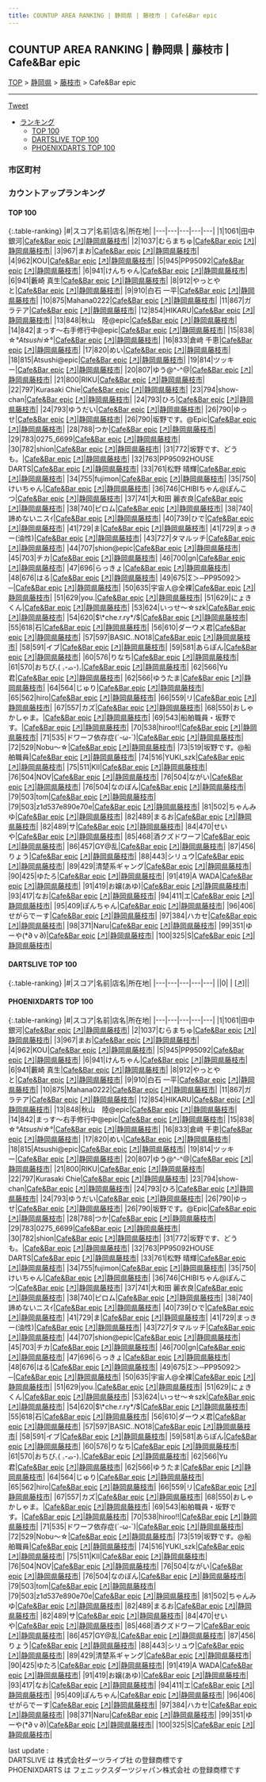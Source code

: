 ```yaml
---
title: COUNTUP AREA RANKING | 静岡県 | 藤枝市 | Cafe&Bar epic
---
```

## COUNTUP AREA RANKING | 静岡県 | 藤枝市 | Cafe&Bar epic

[TOP](/darts/rank/) > [静岡県](/darts/rank/静岡県/) > [藤枝市](/darts/rank/静岡県/藤枝市/) > Cafe&Bar epic

___

<a href="https://twitter.com/share?ref_src=twsrc%5Etfw" data-text="COUNTUP AREA RANKING | 静岡県藤枝市Cafe&Bar epic" class="twitter-share-button" data-hashtags="DARTSLIVE,PHOENIXDARTS,darts,ダーツ" data-show-count="false">Tweet</a>

* [ランキング](#カウントアップランキング)
    * [TOP 100](#top-100)
    * [DARTSLIVE TOP 100](#dartslive-top-100)
    * [PHOENIXDARTS TOP 100](#phoenixdarts-top-100)

### 市区町村

<ul>

</ul>

### カウントアップランキング

#### TOP 100



{:.table-ranking}
|#|スコア|名前|店名|所在地|
|---|---|---|---|---|
|1|1061|<span class="rank-name-pd">田中銀河</span>|<a href="/darts/rank/shops/63274.html">Cafe&Bar epic</a> <a href="https://vs.phoenixdarts.com/jp/shop/shopDetailInfo/s_63274?s_seq=63274">[↗]</a>|<a href="/darts/rank/静岡県/藤枝市">静岡県藤枝市</a>|
|2|1037|<span class="rank-name-pd">むらまちゅ</span>|<a href="/darts/rank/shops/63274.html">Cafe&Bar epic</a> <a href="https://vs.phoenixdarts.com/jp/shop/shopDetailInfo/s_63274?s_seq=63274">[↗]</a>|<a href="/darts/rank/静岡県/藤枝市">静岡県藤枝市</a>|
|3|967|<span class="rank-name-pd">まお</span>|<a href="/darts/rank/shops/63274.html">Cafe&Bar epic</a> <a href="https://vs.phoenixdarts.com/jp/shop/shopDetailInfo/s_63274?s_seq=63274">[↗]</a>|<a href="/darts/rank/静岡県/藤枝市">静岡県藤枝市</a>|
|4|962|<span class="rank-name-pd">KOU</span>|<a href="/darts/rank/shops/63274.html">Cafe&Bar epic</a> <a href="https://vs.phoenixdarts.com/jp/shop/shopDetailInfo/s_63274?s_seq=63274">[↗]</a>|<a href="/darts/rank/静岡県/藤枝市">静岡県藤枝市</a>|
|5|945|<span class="rank-name-pd">PP95092</span>|<a href="/darts/rank/shops/63274.html">Cafe&Bar epic</a> <a href="https://vs.phoenixdarts.com/jp/shop/shopDetailInfo/s_63274?s_seq=63274">[↗]</a>|<a href="/darts/rank/静岡県/藤枝市">静岡県藤枝市</a>|
|6|941|<span class="rank-name-pd">けんちゃん</span>|<a href="/darts/rank/shops/63274.html">Cafe&Bar epic</a> <a href="https://vs.phoenixdarts.com/jp/shop/shopDetailInfo/s_63274?s_seq=63274">[↗]</a>|<a href="/darts/rank/静岡県/藤枝市">静岡県藤枝市</a>|
|6|941|<span class="rank-name-pd"><span class="pro-icon-pd"></span>藪崎 真生</span>|<a href="/darts/rank/shops/63274.html">Cafe&Bar epic</a> <a href="https://vs.phoenixdarts.com/jp/shop/shopDetailInfo/s_63274?s_seq=63274">[↗]</a>|<a href="/darts/rank/静岡県/藤枝市">静岡県藤枝市</a>|
|8|912|<span class="rank-name-pd">やっとやと</span>|<a href="/darts/rank/shops/63274.html">Cafe&Bar epic</a> <a href="https://vs.phoenixdarts.com/jp/shop/shopDetailInfo/s_63274?s_seq=63274">[↗]</a>|<a href="/darts/rank/静岡県/藤枝市">静岡県藤枝市</a>|
|9|910|<span class="rank-name-pd"><span class="pro-icon-pd"></span>白石 一平</span>|<a href="/darts/rank/shops/63274.html">Cafe&Bar epic</a> <a href="https://vs.phoenixdarts.com/jp/shop/shopDetailInfo/s_63274?s_seq=63274">[↗]</a>|<a href="/darts/rank/静岡県/藤枝市">静岡県藤枝市</a>|
|10|875|<span class="rank-name-pd">Mahana0222</span>|<a href="/darts/rank/shops/63274.html">Cafe&Bar epic</a> <a href="https://vs.phoenixdarts.com/jp/shop/shopDetailInfo/s_63274?s_seq=63274">[↗]</a>|<a href="/darts/rank/静岡県/藤枝市">静岡県藤枝市</a>|
|11|867|<span class="rank-name-pd">ガラテア</span>|<a href="/darts/rank/shops/63274.html">Cafe&Bar epic</a> <a href="https://vs.phoenixdarts.com/jp/shop/shopDetailInfo/s_63274?s_seq=63274">[↗]</a>|<a href="/darts/rank/静岡県/藤枝市">静岡県藤枝市</a>|
|12|854|<span class="rank-name-pd">HIKARU</span>|<a href="/darts/rank/shops/63274.html">Cafe&Bar epic</a> <a href="https://vs.phoenixdarts.com/jp/shop/shopDetailInfo/s_63274?s_seq=63274">[↗]</a>|<a href="/darts/rank/静岡県/藤枝市">静岡県藤枝市</a>|
|13|848|<span class="rank-name-pd">秋山　陸@epic</span>|<a href="/darts/rank/shops/63274.html">Cafe&Bar epic</a> <a href="https://vs.phoenixdarts.com/jp/shop/shopDetailInfo/s_63274?s_seq=63274">[↗]</a>|<a href="/darts/rank/静岡県/藤枝市">静岡県藤枝市</a>|
|14|842|<span class="rank-name-pd">まっす～右手修行中@epic</span>|<a href="/darts/rank/shops/63274.html">Cafe&Bar epic</a> <a href="https://vs.phoenixdarts.com/jp/shop/shopDetailInfo/s_63274?s_seq=63274">[↗]</a>|<a href="/darts/rank/静岡県/藤枝市">静岡県藤枝市</a>|
|15|838|<span class="rank-name-pd">☆*°Atsushi☆*°</span>|<a href="/darts/rank/shops/63274.html">Cafe&Bar epic</a> <a href="https://vs.phoenixdarts.com/jp/shop/shopDetailInfo/s_63274?s_seq=63274">[↗]</a>|<a href="/darts/rank/静岡県/藤枝市">静岡県藤枝市</a>|
|16|833|<span class="rank-name-pd">倉﨑 千恵</span>|<a href="/darts/rank/shops/63274.html">Cafe&Bar epic</a> <a href="https://vs.phoenixdarts.com/jp/shop/shopDetailInfo/s_63274?s_seq=63274">[↗]</a>|<a href="/darts/rank/静岡県/藤枝市">静岡県藤枝市</a>|
|17|820|<span class="rank-name-pd">めい</span>|<a href="/darts/rank/shops/63274.html">Cafe&Bar epic</a> <a href="https://vs.phoenixdarts.com/jp/shop/shopDetailInfo/s_63274?s_seq=63274">[↗]</a>|<a href="/darts/rank/静岡県/藤枝市">静岡県藤枝市</a>|
|18|815|<span class="rank-name-pd">Atsushi@epic</span>|<a href="/darts/rank/shops/63274.html">Cafe&Bar epic</a> <a href="https://vs.phoenixdarts.com/jp/shop/shopDetailInfo/s_63274?s_seq=63274">[↗]</a>|<a href="/darts/rank/静岡県/藤枝市">静岡県藤枝市</a>|
|19|814|<span class="rank-name-pd">ツッキー</span>|<a href="/darts/rank/shops/63274.html">Cafe&Bar epic</a> <a href="https://vs.phoenixdarts.com/jp/shop/shopDetailInfo/s_63274?s_seq=63274">[↗]</a>|<a href="/darts/rank/静岡県/藤枝市">静岡県藤枝市</a>|
|20|807|<span class="rank-name-pd">ゆう@^-^@</span>|<a href="/darts/rank/shops/63274.html">Cafe&Bar epic</a> <a href="https://vs.phoenixdarts.com/jp/shop/shopDetailInfo/s_63274?s_seq=63274">[↗]</a>|<a href="/darts/rank/静岡県/藤枝市">静岡県藤枝市</a>|
|21|800|<span class="rank-name-pd">RIKU</span>|<a href="/darts/rank/shops/63274.html">Cafe&Bar epic</a> <a href="https://vs.phoenixdarts.com/jp/shop/shopDetailInfo/s_63274?s_seq=63274">[↗]</a>|<a href="/darts/rank/静岡県/藤枝市">静岡県藤枝市</a>|
|22|797|<span class="rank-name-pd">Kurasaki Chie</span>|<a href="/darts/rank/shops/63274.html">Cafe&Bar epic</a> <a href="https://vs.phoenixdarts.com/jp/shop/shopDetailInfo/s_63274?s_seq=63274">[↗]</a>|<a href="/darts/rank/静岡県/藤枝市">静岡県藤枝市</a>|
|23|794|<span class="rank-name-pd">show-chan</span>|<a href="/darts/rank/shops/63274.html">Cafe&Bar epic</a> <a href="https://vs.phoenixdarts.com/jp/shop/shopDetailInfo/s_63274?s_seq=63274">[↗]</a>|<a href="/darts/rank/静岡県/藤枝市">静岡県藤枝市</a>|
|24|793|<span class="rank-name-pd">ひろ</span>|<a href="/darts/rank/shops/63274.html">Cafe&Bar epic</a> <a href="https://vs.phoenixdarts.com/jp/shop/shopDetailInfo/s_63274?s_seq=63274">[↗]</a>|<a href="/darts/rank/静岡県/藤枝市">静岡県藤枝市</a>|
|24|793|<span class="rank-name-pd">ゆうだい</span>|<a href="/darts/rank/shops/63274.html">Cafe&Bar epic</a> <a href="https://vs.phoenixdarts.com/jp/shop/shopDetailInfo/s_63274?s_seq=63274">[↗]</a>|<a href="/darts/rank/静岡県/藤枝市">静岡県藤枝市</a>|
|26|790|<span class="rank-name-pd">ゆっせ</span>|<a href="/darts/rank/shops/63274.html">Cafe&Bar epic</a> <a href="https://vs.phoenixdarts.com/jp/shop/shopDetailInfo/s_63274?s_seq=63274">[↗]</a>|<a href="/darts/rank/静岡県/藤枝市">静岡県藤枝市</a>|
|26|790|<span class="rank-name-pd">坂野です。@Epic</span>|<a href="/darts/rank/shops/63274.html">Cafe&Bar epic</a> <a href="https://vs.phoenixdarts.com/jp/shop/shopDetailInfo/s_63274?s_seq=63274">[↗]</a>|<a href="/darts/rank/静岡県/藤枝市">静岡県藤枝市</a>|
|28|788|<span class="rank-name-pd">つか</span>|<a href="/darts/rank/shops/63274.html">Cafe&Bar epic</a> <a href="https://vs.phoenixdarts.com/jp/shop/shopDetailInfo/s_63274?s_seq=63274">[↗]</a>|<a href="/darts/rank/静岡県/藤枝市">静岡県藤枝市</a>|
|29|783|<span class="rank-name-pd">0275_6699</span>|<a href="/darts/rank/shops/63274.html">Cafe&Bar epic</a> <a href="https://vs.phoenixdarts.com/jp/shop/shopDetailInfo/s_63274?s_seq=63274">[↗]</a>|<a href="/darts/rank/静岡県/藤枝市">静岡県藤枝市</a>|
|30|782|<span class="rank-name-pd">shion</span>|<a href="/darts/rank/shops/63274.html">Cafe&Bar epic</a> <a href="https://vs.phoenixdarts.com/jp/shop/shopDetailInfo/s_63274?s_seq=63274">[↗]</a>|<a href="/darts/rank/静岡県/藤枝市">静岡県藤枝市</a>|
|31|772|<span class="rank-name-pd">坂野です、どうも。</span>|<a href="/darts/rank/shops/63274.html">Cafe&Bar epic</a> <a href="https://vs.phoenixdarts.com/jp/shop/shopDetailInfo/s_63274?s_seq=63274">[↗]</a>|<a href="/darts/rank/静岡県/藤枝市">静岡県藤枝市</a>|
|32|763|<span class="rank-name-pd">PP95092HOUSE DARTS</span>|<a href="/darts/rank/shops/63274.html">Cafe&Bar epic</a> <a href="https://vs.phoenixdarts.com/jp/shop/shopDetailInfo/s_63274?s_seq=63274">[↗]</a>|<a href="/darts/rank/静岡県/藤枝市">静岡県藤枝市</a>|
|33|761|<span class="rank-name-pd">松野 晴輝</span>|<a href="/darts/rank/shops/63274.html">Cafe&Bar epic</a> <a href="https://vs.phoenixdarts.com/jp/shop/shopDetailInfo/s_63274?s_seq=63274">[↗]</a>|<a href="/darts/rank/静岡県/藤枝市">静岡県藤枝市</a>|
|34|755|<span class="rank-name-pd">fujimon</span>|<a href="/darts/rank/shops/63274.html">Cafe&Bar epic</a> <a href="https://vs.phoenixdarts.com/jp/shop/shopDetailInfo/s_63274?s_seq=63274">[↗]</a>|<a href="/darts/rank/静岡県/藤枝市">静岡県藤枝市</a>|
|35|750|<span class="rank-name-pd">けいちゃん</span>|<a href="/darts/rank/shops/63274.html">Cafe&Bar epic</a> <a href="https://vs.phoenixdarts.com/jp/shop/shopDetailInfo/s_63274?s_seq=63274">[↗]</a>|<a href="/darts/rank/静岡県/藤枝市">静岡県藤枝市</a>|
|36|746|<span class="rank-name-pd">CHIBIちゃん@ぽんこつ</span>|<a href="/darts/rank/shops/63274.html">Cafe&Bar epic</a> <a href="https://vs.phoenixdarts.com/jp/shop/shopDetailInfo/s_63274?s_seq=63274">[↗]</a>|<a href="/darts/rank/静岡県/藤枝市">静岡県藤枝市</a>|
|37|741|<span class="rank-name-pd"><span class="pro-icon-pd"></span>大和田 麗衣良</span>|<a href="/darts/rank/shops/63274.html">Cafe&Bar epic</a> <a href="https://vs.phoenixdarts.com/jp/shop/shopDetailInfo/s_63274?s_seq=63274">[↗]</a>|<a href="/darts/rank/静岡県/藤枝市">静岡県藤枝市</a>|
|38|740|<span class="rank-name-pd">ピロム</span>|<a href="/darts/rank/shops/63274.html">Cafe&Bar epic</a> <a href="https://vs.phoenixdarts.com/jp/shop/shopDetailInfo/s_63274?s_seq=63274">[↗]</a>|<a href="/darts/rank/静岡県/藤枝市">静岡県藤枝市</a>|
|38|740|<span class="rank-name-pd">諦めないニスｲ</span>|<a href="/darts/rank/shops/63274.html">Cafe&Bar epic</a> <a href="https://vs.phoenixdarts.com/jp/shop/shopDetailInfo/s_63274?s_seq=63274">[↗]</a>|<a href="/darts/rank/静岡県/藤枝市">静岡県藤枝市</a>|
|40|739|<span class="rank-name-pd">ひで</span>|<a href="/darts/rank/shops/63274.html">Cafe&Bar epic</a> <a href="https://vs.phoenixdarts.com/jp/shop/shopDetailInfo/s_63274?s_seq=63274">[↗]</a>|<a href="/darts/rank/静岡県/藤枝市">静岡県藤枝市</a>|
|41|729|<span class="rank-name-pd">ま</span>|<a href="/darts/rank/shops/63274.html">Cafe&Bar epic</a> <a href="https://vs.phoenixdarts.com/jp/shop/shopDetailInfo/s_63274?s_seq=63274">[↗]</a>|<a href="/darts/rank/静岡県/藤枝市">静岡県藤枝市</a>|
|41|729|<span class="rank-name-pd">まっきー(油性)</span>|<a href="/darts/rank/shops/63274.html">Cafe&Bar epic</a> <a href="https://vs.phoenixdarts.com/jp/shop/shopDetailInfo/s_63274?s_seq=63274">[↗]</a>|<a href="/darts/rank/静岡県/藤枝市">静岡県藤枝市</a>|
|43|727|<span class="rank-name-pd">タマルッチ</span>|<a href="/darts/rank/shops/63274.html">Cafe&Bar epic</a> <a href="https://vs.phoenixdarts.com/jp/shop/shopDetailInfo/s_63274?s_seq=63274">[↗]</a>|<a href="/darts/rank/静岡県/藤枝市">静岡県藤枝市</a>|
|44|707|<span class="rank-name-pd">shion@epic</span>|<a href="/darts/rank/shops/63274.html">Cafe&Bar epic</a> <a href="https://vs.phoenixdarts.com/jp/shop/shopDetailInfo/s_63274?s_seq=63274">[↗]</a>|<a href="/darts/rank/静岡県/藤枝市">静岡県藤枝市</a>|
|45|703|<span class="rank-name-pd">チカ</span>|<a href="/darts/rank/shops/63274.html">Cafe&Bar epic</a> <a href="https://vs.phoenixdarts.com/jp/shop/shopDetailInfo/s_63274?s_seq=63274">[↗]</a>|<a href="/darts/rank/静岡県/藤枝市">静岡県藤枝市</a>|
|46|700|<span class="rank-name-pd">gn</span>|<a href="/darts/rank/shops/63274.html">Cafe&Bar epic</a> <a href="https://vs.phoenixdarts.com/jp/shop/shopDetailInfo/s_63274?s_seq=63274">[↗]</a>|<a href="/darts/rank/静岡県/藤枝市">静岡県藤枝市</a>|
|47|696|<span class="rank-name-pd">らっきょ</span>|<a href="/darts/rank/shops/63274.html">Cafe&Bar epic</a> <a href="https://vs.phoenixdarts.com/jp/shop/shopDetailInfo/s_63274?s_seq=63274">[↗]</a>|<a href="/darts/rank/静岡県/藤枝市">静岡県藤枝市</a>|
|48|676|<span class="rank-name-pd">はる</span>|<a href="/darts/rank/shops/63274.html">Cafe&Bar epic</a> <a href="https://vs.phoenixdarts.com/jp/shop/shopDetailInfo/s_63274?s_seq=63274">[↗]</a>|<a href="/darts/rank/静岡県/藤枝市">静岡県藤枝市</a>|
|49|675|<span class="rank-name-pd">Σ＞─PP95092＞─</span>|<a href="/darts/rank/shops/63274.html">Cafe&Bar epic</a> <a href="https://vs.phoenixdarts.com/jp/shop/shopDetailInfo/s_63274?s_seq=63274">[↗]</a>|<a href="/darts/rank/静岡県/藤枝市">静岡県藤枝市</a>|
|50|635|<span class="rank-name-pd">宇宙人@全裸</span>|<a href="/darts/rank/shops/63274.html">Cafe&Bar epic</a> <a href="https://vs.phoenixdarts.com/jp/shop/shopDetailInfo/s_63274?s_seq=63274">[↗]</a>|<a href="/darts/rank/静岡県/藤枝市">静岡県藤枝市</a>|
|51|629|<span class="rank-name-pd">you.</span>|<a href="/darts/rank/shops/63274.html">Cafe&Bar epic</a> <a href="https://vs.phoenixdarts.com/jp/shop/shopDetailInfo/s_63274?s_seq=63274">[↗]</a>|<a href="/darts/rank/静岡県/藤枝市">静岡県藤枝市</a>|
|51|629|<span class="rank-name-pd">にょきくん</span>|<a href="/darts/rank/shops/63274.html">Cafe&Bar epic</a> <a href="https://vs.phoenixdarts.com/jp/shop/shopDetailInfo/s_63274?s_seq=63274">[↗]</a>|<a href="/darts/rank/静岡県/藤枝市">静岡県藤枝市</a>|
|53|624|<span class="rank-name-pd">いっせ～☆szk</span>|<a href="/darts/rank/shops/63274.html">Cafe&Bar epic</a> <a href="https://vs.phoenixdarts.com/jp/shop/shopDetailInfo/s_63274?s_seq=63274">[↗]</a>|<a href="/darts/rank/静岡県/藤枝市">静岡県藤枝市</a>|
|54|620|<span class="rank-name-pd">$\*che.r.ry*/$</span>|<a href="/darts/rank/shops/63274.html">Cafe&Bar epic</a> <a href="https://vs.phoenixdarts.com/jp/shop/shopDetailInfo/s_63274?s_seq=63274">[↗]</a>|<a href="/darts/rank/静岡県/藤枝市">静岡県藤枝市</a>|
|55|618|<span class="rank-name-pd">石</span>|<a href="/darts/rank/shops/63274.html">Cafe&Bar epic</a> <a href="https://vs.phoenixdarts.com/jp/shop/shopDetailInfo/s_63274?s_seq=63274">[↗]</a>|<a href="/darts/rank/静岡県/藤枝市">静岡県藤枝市</a>|
|56|610|<span class="rank-name-pd">ダーウメ君</span>|<a href="/darts/rank/shops/63274.html">Cafe&Bar epic</a> <a href="https://vs.phoenixdarts.com/jp/shop/shopDetailInfo/s_63274?s_seq=63274">[↗]</a>|<a href="/darts/rank/静岡県/藤枝市">静岡県藤枝市</a>|
|57|597|<span class="rank-name-pd">BASIC..NO18</span>|<a href="/darts/rank/shops/63274.html">Cafe&Bar epic</a> <a href="https://vs.phoenixdarts.com/jp/shop/shopDetailInfo/s_63274?s_seq=63274">[↗]</a>|<a href="/darts/rank/静岡県/藤枝市">静岡県藤枝市</a>|
|58|591|<span class="rank-name-pd">イブ</span>|<a href="/darts/rank/shops/63274.html">Cafe&Bar epic</a> <a href="https://vs.phoenixdarts.com/jp/shop/shopDetailInfo/s_63274?s_seq=63274">[↗]</a>|<a href="/darts/rank/静岡県/藤枝市">静岡県藤枝市</a>|
|59|581|<span class="rank-name-pd">あらぽん</span>|<a href="/darts/rank/shops/63274.html">Cafe&Bar epic</a> <a href="https://vs.phoenixdarts.com/jp/shop/shopDetailInfo/s_63274?s_seq=63274">[↗]</a>|<a href="/darts/rank/静岡県/藤枝市">静岡県藤枝市</a>|
|60|576|<span class="rank-name-pd">りなち</span>|<a href="/darts/rank/shops/63274.html">Cafe&Bar epic</a> <a href="https://vs.phoenixdarts.com/jp/shop/shopDetailInfo/s_63274?s_seq=63274">[↗]</a>|<a href="/darts/rank/静岡県/藤枝市">静岡県藤枝市</a>|
|61|570|<span class="rank-name-pd">おちび‎꜀(  ꜆-ࡇ-)꜆</span>|<a href="/darts/rank/shops/63274.html">Cafe&Bar epic</a> <a href="https://vs.phoenixdarts.com/jp/shop/shopDetailInfo/s_63274?s_seq=63274">[↗]</a>|<a href="/darts/rank/静岡県/藤枝市">静岡県藤枝市</a>|
|62|566|<span class="rank-name-pd">Yu君</span>|<a href="/darts/rank/shops/63274.html">Cafe&Bar epic</a> <a href="https://vs.phoenixdarts.com/jp/shop/shopDetailInfo/s_63274?s_seq=63274">[↗]</a>|<a href="/darts/rank/静岡県/藤枝市">静岡県藤枝市</a>|
|62|566|<span class="rank-name-pd">ゆうたま</span>|<a href="/darts/rank/shops/63274.html">Cafe&Bar epic</a> <a href="https://vs.phoenixdarts.com/jp/shop/shopDetailInfo/s_63274?s_seq=63274">[↗]</a>|<a href="/darts/rank/静岡県/藤枝市">静岡県藤枝市</a>|
|64|564|<span class="rank-name-pd">じゅり</span>|<a href="/darts/rank/shops/63274.html">Cafe&Bar epic</a> <a href="https://vs.phoenixdarts.com/jp/shop/shopDetailInfo/s_63274?s_seq=63274">[↗]</a>|<a href="/darts/rank/静岡県/藤枝市">静岡県藤枝市</a>|
|65|562|<span class="rank-name-pd">hiro</span>|<a href="/darts/rank/shops/63274.html">Cafe&Bar epic</a> <a href="https://vs.phoenixdarts.com/jp/shop/shopDetailInfo/s_63274?s_seq=63274">[↗]</a>|<a href="/darts/rank/静岡県/藤枝市">静岡県藤枝市</a>|
|66|559|<span class="rank-name-pd">リ</span>|<a href="/darts/rank/shops/63274.html">Cafe&Bar epic</a> <a href="https://vs.phoenixdarts.com/jp/shop/shopDetailInfo/s_63274?s_seq=63274">[↗]</a>|<a href="/darts/rank/静岡県/藤枝市">静岡県藤枝市</a>|
|67|557|<span class="rank-name-pd">カズ</span>|<a href="/darts/rank/shops/63274.html">Cafe&Bar epic</a> <a href="https://vs.phoenixdarts.com/jp/shop/shopDetailInfo/s_63274?s_seq=63274">[↗]</a>|<a href="/darts/rank/静岡県/藤枝市">静岡県藤枝市</a>|
|68|550|<span class="rank-name-pd">おしゃかしゃま。</span>|<a href="/darts/rank/shops/63274.html">Cafe&Bar epic</a> <a href="https://vs.phoenixdarts.com/jp/shop/shopDetailInfo/s_63274?s_seq=63274">[↗]</a>|<a href="/darts/rank/静岡県/藤枝市">静岡県藤枝市</a>|
|69|543|<span class="rank-name-pd">船舶職員・坂野です。</span>|<a href="/darts/rank/shops/63274.html">Cafe&Bar epic</a> <a href="https://vs.phoenixdarts.com/jp/shop/shopDetailInfo/s_63274?s_seq=63274">[↗]</a>|<a href="/darts/rank/静岡県/藤枝市">静岡県藤枝市</a>|
|70|538|<span class="rank-name-pd">hiroo!!</span>|<a href="/darts/rank/shops/63274.html">Cafe&Bar epic</a> <a href="https://vs.phoenixdarts.com/jp/shop/shopDetailInfo/s_63274?s_seq=63274">[↗]</a>|<a href="/darts/rank/静岡県/藤枝市">静岡県藤枝市</a>|
|71|535|<span class="rank-name-pd">ドワーフ依存症(´-ω-`)</span>|<a href="/darts/rank/shops/63274.html">Cafe&Bar epic</a> <a href="https://vs.phoenixdarts.com/jp/shop/shopDetailInfo/s_63274?s_seq=63274">[↗]</a>|<a href="/darts/rank/静岡県/藤枝市">静岡県藤枝市</a>|
|72|529|<span class="rank-name-pd">Nobu〜☆</span>|<a href="/darts/rank/shops/63274.html">Cafe&Bar epic</a> <a href="https://vs.phoenixdarts.com/jp/shop/shopDetailInfo/s_63274?s_seq=63274">[↗]</a>|<a href="/darts/rank/静岡県/藤枝市">静岡県藤枝市</a>|
|73|519|<span class="rank-name-pd">坂野です。@船舶職員</span>|<a href="/darts/rank/shops/63274.html">Cafe&Bar epic</a> <a href="https://vs.phoenixdarts.com/jp/shop/shopDetailInfo/s_63274?s_seq=63274">[↗]</a>|<a href="/darts/rank/静岡県/藤枝市">静岡県藤枝市</a>|
|74|516|<span class="rank-name-pd">YUKI_szk</span>|<a href="/darts/rank/shops/63274.html">Cafe&Bar epic</a> <a href="https://vs.phoenixdarts.com/jp/shop/shopDetailInfo/s_63274?s_seq=63274">[↗]</a>|<a href="/darts/rank/静岡県/藤枝市">静岡県藤枝市</a>|
|75|511|<span class="rank-name-pd">KII</span>|<a href="/darts/rank/shops/63274.html">Cafe&Bar epic</a> <a href="https://vs.phoenixdarts.com/jp/shop/shopDetailInfo/s_63274?s_seq=63274">[↗]</a>|<a href="/darts/rank/静岡県/藤枝市">静岡県藤枝市</a>|
|76|504|<span class="rank-name-pd">NOV</span>|<a href="/darts/rank/shops/63274.html">Cafe&Bar epic</a> <a href="https://vs.phoenixdarts.com/jp/shop/shopDetailInfo/s_63274?s_seq=63274">[↗]</a>|<a href="/darts/rank/静岡県/藤枝市">静岡県藤枝市</a>|
|76|504|<span class="rank-name-pd">ながい</span>|<a href="/darts/rank/shops/63274.html">Cafe&Bar epic</a> <a href="https://vs.phoenixdarts.com/jp/shop/shopDetailInfo/s_63274?s_seq=63274">[↗]</a>|<a href="/darts/rank/静岡県/藤枝市">静岡県藤枝市</a>|
|76|504|<span class="rank-name-pd">なのぼん</span>|<a href="/darts/rank/shops/63274.html">Cafe&Bar epic</a> <a href="https://vs.phoenixdarts.com/jp/shop/shopDetailInfo/s_63274?s_seq=63274">[↗]</a>|<a href="/darts/rank/静岡県/藤枝市">静岡県藤枝市</a>|
|79|503|<span class="rank-name-pd">tom</span>|<a href="/darts/rank/shops/63274.html">Cafe&Bar epic</a> <a href="https://vs.phoenixdarts.com/jp/shop/shopDetailInfo/s_63274?s_seq=63274">[↗]</a>|<a href="/darts/rank/静岡県/藤枝市">静岡県藤枝市</a>|
|79|503|<span class="rank-name-pd">z1d537e890e70e</span>|<a href="/darts/rank/shops/63274.html">Cafe&Bar epic</a> <a href="https://vs.phoenixdarts.com/jp/shop/shopDetailInfo/s_63274?s_seq=63274">[↗]</a>|<a href="/darts/rank/静岡県/藤枝市">静岡県藤枝市</a>|
|81|502|<span class="rank-name-pd">ちゃんみゆ</span>|<a href="/darts/rank/shops/63274.html">Cafe&Bar epic</a> <a href="https://vs.phoenixdarts.com/jp/shop/shopDetailInfo/s_63274?s_seq=63274">[↗]</a>|<a href="/darts/rank/静岡県/藤枝市">静岡県藤枝市</a>|
|82|489|<span class="rank-name-pd">まるお</span>|<a href="/darts/rank/shops/63274.html">Cafe&Bar epic</a> <a href="https://vs.phoenixdarts.com/jp/shop/shopDetailInfo/s_63274?s_seq=63274">[↗]</a>|<a href="/darts/rank/静岡県/藤枝市">静岡県藤枝市</a>|
|82|489|<span class="rank-name-pd">サ</span>|<a href="/darts/rank/shops/63274.html">Cafe&Bar epic</a> <a href="https://vs.phoenixdarts.com/jp/shop/shopDetailInfo/s_63274?s_seq=63274">[↗]</a>|<a href="/darts/rank/静岡県/藤枝市">静岡県藤枝市</a>|
|84|470|<span class="rank-name-pd">せいや</span>|<a href="/darts/rank/shops/63274.html">Cafe&Bar epic</a> <a href="https://vs.phoenixdarts.com/jp/shop/shopDetailInfo/s_63274?s_seq=63274">[↗]</a>|<a href="/darts/rank/静岡県/藤枝市">静岡県藤枝市</a>|
|85|468|<span class="rank-name-pd">酒クズドワーフ</span>|<a href="/darts/rank/shops/63274.html">Cafe&Bar epic</a> <a href="https://vs.phoenixdarts.com/jp/shop/shopDetailInfo/s_63274?s_seq=63274">[↗]</a>|<a href="/darts/rank/静岡県/藤枝市">静岡県藤枝市</a>|
|86|457|<span class="rank-name-pd">GY@乱</span>|<a href="/darts/rank/shops/63274.html">Cafe&Bar epic</a> <a href="https://vs.phoenixdarts.com/jp/shop/shopDetailInfo/s_63274?s_seq=63274">[↗]</a>|<a href="/darts/rank/静岡県/藤枝市">静岡県藤枝市</a>|
|87|456|<span class="rank-name-pd">りょう</span>|<a href="/darts/rank/shops/63274.html">Cafe&Bar epic</a> <a href="https://vs.phoenixdarts.com/jp/shop/shopDetailInfo/s_63274?s_seq=63274">[↗]</a>|<a href="/darts/rank/静岡県/藤枝市">静岡県藤枝市</a>|
|88|443|<span class="rank-name-pd">シリュウ</span>|<a href="/darts/rank/shops/63274.html">Cafe&Bar epic</a> <a href="https://vs.phoenixdarts.com/jp/shop/shopDetailInfo/s_63274?s_seq=63274">[↗]</a>|<a href="/darts/rank/静岡県/藤枝市">静岡県藤枝市</a>|
|89|429|<span class="rank-name-pd">清楚系ギャング</span>|<a href="/darts/rank/shops/63274.html">Cafe&Bar epic</a> <a href="https://vs.phoenixdarts.com/jp/shop/shopDetailInfo/s_63274?s_seq=63274">[↗]</a>|<a href="/darts/rank/静岡県/藤枝市">静岡県藤枝市</a>|
|90|425|<span class="rank-name-pd">ゆたろ</span>|<a href="/darts/rank/shops/63274.html">Cafe&Bar epic</a> <a href="https://vs.phoenixdarts.com/jp/shop/shopDetailInfo/s_63274?s_seq=63274">[↗]</a>|<a href="/darts/rank/静岡県/藤枝市">静岡県藤枝市</a>|
|91|419|<span class="rank-name-pd">A WADA</span>|<a href="/darts/rank/shops/63274.html">Cafe&Bar epic</a> <a href="https://vs.phoenixdarts.com/jp/shop/shopDetailInfo/s_63274?s_seq=63274">[↗]</a>|<a href="/darts/rank/静岡県/藤枝市">静岡県藤枝市</a>|
|91|419|<span class="rank-name-pd">お嬢(あゆ)</span>|<a href="/darts/rank/shops/63274.html">Cafe&Bar epic</a> <a href="https://vs.phoenixdarts.com/jp/shop/shopDetailInfo/s_63274?s_seq=63274">[↗]</a>|<a href="/darts/rank/静岡県/藤枝市">静岡県藤枝市</a>|
|93|417|<span class="rank-name-pd">なお</span>|<a href="/darts/rank/shops/63274.html">Cafe&Bar epic</a> <a href="https://vs.phoenixdarts.com/jp/shop/shopDetailInfo/s_63274?s_seq=63274">[↗]</a>|<a href="/darts/rank/静岡県/藤枝市">静岡県藤枝市</a>|
|94|411|<span class="rank-name-pd">エ</span>|<a href="/darts/rank/shops/63274.html">Cafe&Bar epic</a> <a href="https://vs.phoenixdarts.com/jp/shop/shopDetailInfo/s_63274?s_seq=63274">[↗]</a>|<a href="/darts/rank/静岡県/藤枝市">静岡県藤枝市</a>|
|95|409|<span class="rank-name-pd">ぽんちゃん</span>|<a href="/darts/rank/shops/63274.html">Cafe&Bar epic</a> <a href="https://vs.phoenixdarts.com/jp/shop/shopDetailInfo/s_63274?s_seq=63274">[↗]</a>|<a href="/darts/rank/静岡県/藤枝市">静岡県藤枝市</a>|
|96|406|<span class="rank-name-pd">せがらでーす</span>|<a href="/darts/rank/shops/63274.html">Cafe&Bar epic</a> <a href="https://vs.phoenixdarts.com/jp/shop/shopDetailInfo/s_63274?s_seq=63274">[↗]</a>|<a href="/darts/rank/静岡県/藤枝市">静岡県藤枝市</a>|
|97|384|<span class="rank-name-pd">ハカセ</span>|<a href="/darts/rank/shops/63274.html">Cafe&Bar epic</a> <a href="https://vs.phoenixdarts.com/jp/shop/shopDetailInfo/s_63274?s_seq=63274">[↗]</a>|<a href="/darts/rank/静岡県/藤枝市">静岡県藤枝市</a>|
|98|371|<span class="rank-name-pd">Naru</span>|<a href="/darts/rank/shops/63274.html">Cafe&Bar epic</a> <a href="https://vs.phoenixdarts.com/jp/shop/shopDetailInfo/s_63274?s_seq=63274">[↗]</a>|<a href="/darts/rank/静岡県/藤枝市">静岡県藤枝市</a>|
|99|351|<span class="rank-name-pd">ゆーや(*∂ｖ∂)</span>|<a href="/darts/rank/shops/63274.html">Cafe&Bar epic</a> <a href="https://vs.phoenixdarts.com/jp/shop/shopDetailInfo/s_63274?s_seq=63274">[↗]</a>|<a href="/darts/rank/静岡県/藤枝市">静岡県藤枝市</a>|
|100|325|<span class="rank-name-pd">S</span>|<a href="/darts/rank/shops/63274.html">Cafe&Bar epic</a> <a href="https://vs.phoenixdarts.com/jp/shop/shopDetailInfo/s_63274?s_seq=63274">[↗]</a>|<a href="/darts/rank/静岡県/藤枝市">静岡県藤枝市</a>|


#### DARTSLIVE TOP 100



{:.table-ranking}
|#|スコア|名前|店名|所在地|
|---|---|---|---|---|
||0|<span class="rank-name-dl"> </span>|<a href="/darts/rank/shops/.html"></a> <a href="">[↗]</a>|<a href="/darts/rank//"></a>|


#### PHOENIXDARTS TOP 100



{:.table-ranking}
|#|スコア|名前|店名|所在地|
|---|---|---|---|---|
|1|1061|<span class="rank-name-pd">田中銀河</span>|<a href="/darts/rank/shops/63274.html">Cafe&Bar epic</a> <a href="https://vs.phoenixdarts.com/jp/shop/shopDetailInfo/s_63274?s_seq=63274">[↗]</a>|<a href="/darts/rank/静岡県/藤枝市">静岡県藤枝市</a>|
|2|1037|<span class="rank-name-pd">むらまちゅ</span>|<a href="/darts/rank/shops/63274.html">Cafe&Bar epic</a> <a href="https://vs.phoenixdarts.com/jp/shop/shopDetailInfo/s_63274?s_seq=63274">[↗]</a>|<a href="/darts/rank/静岡県/藤枝市">静岡県藤枝市</a>|
|3|967|<span class="rank-name-pd">まお</span>|<a href="/darts/rank/shops/63274.html">Cafe&Bar epic</a> <a href="https://vs.phoenixdarts.com/jp/shop/shopDetailInfo/s_63274?s_seq=63274">[↗]</a>|<a href="/darts/rank/静岡県/藤枝市">静岡県藤枝市</a>|
|4|962|<span class="rank-name-pd">KOU</span>|<a href="/darts/rank/shops/63274.html">Cafe&Bar epic</a> <a href="https://vs.phoenixdarts.com/jp/shop/shopDetailInfo/s_63274?s_seq=63274">[↗]</a>|<a href="/darts/rank/静岡県/藤枝市">静岡県藤枝市</a>|
|5|945|<span class="rank-name-pd">PP95092</span>|<a href="/darts/rank/shops/63274.html">Cafe&Bar epic</a> <a href="https://vs.phoenixdarts.com/jp/shop/shopDetailInfo/s_63274?s_seq=63274">[↗]</a>|<a href="/darts/rank/静岡県/藤枝市">静岡県藤枝市</a>|
|6|941|<span class="rank-name-pd">けんちゃん</span>|<a href="/darts/rank/shops/63274.html">Cafe&Bar epic</a> <a href="https://vs.phoenixdarts.com/jp/shop/shopDetailInfo/s_63274?s_seq=63274">[↗]</a>|<a href="/darts/rank/静岡県/藤枝市">静岡県藤枝市</a>|
|6|941|<span class="rank-name-pd"><span class="pro-icon-pd"></span>藪崎 真生</span>|<a href="/darts/rank/shops/63274.html">Cafe&Bar epic</a> <a href="https://vs.phoenixdarts.com/jp/shop/shopDetailInfo/s_63274?s_seq=63274">[↗]</a>|<a href="/darts/rank/静岡県/藤枝市">静岡県藤枝市</a>|
|8|912|<span class="rank-name-pd">やっとやと</span>|<a href="/darts/rank/shops/63274.html">Cafe&Bar epic</a> <a href="https://vs.phoenixdarts.com/jp/shop/shopDetailInfo/s_63274?s_seq=63274">[↗]</a>|<a href="/darts/rank/静岡県/藤枝市">静岡県藤枝市</a>|
|9|910|<span class="rank-name-pd"><span class="pro-icon-pd"></span>白石 一平</span>|<a href="/darts/rank/shops/63274.html">Cafe&Bar epic</a> <a href="https://vs.phoenixdarts.com/jp/shop/shopDetailInfo/s_63274?s_seq=63274">[↗]</a>|<a href="/darts/rank/静岡県/藤枝市">静岡県藤枝市</a>|
|10|875|<span class="rank-name-pd">Mahana0222</span>|<a href="/darts/rank/shops/63274.html">Cafe&Bar epic</a> <a href="https://vs.phoenixdarts.com/jp/shop/shopDetailInfo/s_63274?s_seq=63274">[↗]</a>|<a href="/darts/rank/静岡県/藤枝市">静岡県藤枝市</a>|
|11|867|<span class="rank-name-pd">ガラテア</span>|<a href="/darts/rank/shops/63274.html">Cafe&Bar epic</a> <a href="https://vs.phoenixdarts.com/jp/shop/shopDetailInfo/s_63274?s_seq=63274">[↗]</a>|<a href="/darts/rank/静岡県/藤枝市">静岡県藤枝市</a>|
|12|854|<span class="rank-name-pd">HIKARU</span>|<a href="/darts/rank/shops/63274.html">Cafe&Bar epic</a> <a href="https://vs.phoenixdarts.com/jp/shop/shopDetailInfo/s_63274?s_seq=63274">[↗]</a>|<a href="/darts/rank/静岡県/藤枝市">静岡県藤枝市</a>|
|13|848|<span class="rank-name-pd">秋山　陸@epic</span>|<a href="/darts/rank/shops/63274.html">Cafe&Bar epic</a> <a href="https://vs.phoenixdarts.com/jp/shop/shopDetailInfo/s_63274?s_seq=63274">[↗]</a>|<a href="/darts/rank/静岡県/藤枝市">静岡県藤枝市</a>|
|14|842|<span class="rank-name-pd">まっす～右手修行中@epic</span>|<a href="/darts/rank/shops/63274.html">Cafe&Bar epic</a> <a href="https://vs.phoenixdarts.com/jp/shop/shopDetailInfo/s_63274?s_seq=63274">[↗]</a>|<a href="/darts/rank/静岡県/藤枝市">静岡県藤枝市</a>|
|15|838|<span class="rank-name-pd">☆*°Atsushi☆*°</span>|<a href="/darts/rank/shops/63274.html">Cafe&Bar epic</a> <a href="https://vs.phoenixdarts.com/jp/shop/shopDetailInfo/s_63274?s_seq=63274">[↗]</a>|<a href="/darts/rank/静岡県/藤枝市">静岡県藤枝市</a>|
|16|833|<span class="rank-name-pd">倉﨑 千恵</span>|<a href="/darts/rank/shops/63274.html">Cafe&Bar epic</a> <a href="https://vs.phoenixdarts.com/jp/shop/shopDetailInfo/s_63274?s_seq=63274">[↗]</a>|<a href="/darts/rank/静岡県/藤枝市">静岡県藤枝市</a>|
|17|820|<span class="rank-name-pd">めい</span>|<a href="/darts/rank/shops/63274.html">Cafe&Bar epic</a> <a href="https://vs.phoenixdarts.com/jp/shop/shopDetailInfo/s_63274?s_seq=63274">[↗]</a>|<a href="/darts/rank/静岡県/藤枝市">静岡県藤枝市</a>|
|18|815|<span class="rank-name-pd">Atsushi@epic</span>|<a href="/darts/rank/shops/63274.html">Cafe&Bar epic</a> <a href="https://vs.phoenixdarts.com/jp/shop/shopDetailInfo/s_63274?s_seq=63274">[↗]</a>|<a href="/darts/rank/静岡県/藤枝市">静岡県藤枝市</a>|
|19|814|<span class="rank-name-pd">ツッキー</span>|<a href="/darts/rank/shops/63274.html">Cafe&Bar epic</a> <a href="https://vs.phoenixdarts.com/jp/shop/shopDetailInfo/s_63274?s_seq=63274">[↗]</a>|<a href="/darts/rank/静岡県/藤枝市">静岡県藤枝市</a>|
|20|807|<span class="rank-name-pd">ゆう@^-^@</span>|<a href="/darts/rank/shops/63274.html">Cafe&Bar epic</a> <a href="https://vs.phoenixdarts.com/jp/shop/shopDetailInfo/s_63274?s_seq=63274">[↗]</a>|<a href="/darts/rank/静岡県/藤枝市">静岡県藤枝市</a>|
|21|800|<span class="rank-name-pd">RIKU</span>|<a href="/darts/rank/shops/63274.html">Cafe&Bar epic</a> <a href="https://vs.phoenixdarts.com/jp/shop/shopDetailInfo/s_63274?s_seq=63274">[↗]</a>|<a href="/darts/rank/静岡県/藤枝市">静岡県藤枝市</a>|
|22|797|<span class="rank-name-pd">Kurasaki Chie</span>|<a href="/darts/rank/shops/63274.html">Cafe&Bar epic</a> <a href="https://vs.phoenixdarts.com/jp/shop/shopDetailInfo/s_63274?s_seq=63274">[↗]</a>|<a href="/darts/rank/静岡県/藤枝市">静岡県藤枝市</a>|
|23|794|<span class="rank-name-pd">show-chan</span>|<a href="/darts/rank/shops/63274.html">Cafe&Bar epic</a> <a href="https://vs.phoenixdarts.com/jp/shop/shopDetailInfo/s_63274?s_seq=63274">[↗]</a>|<a href="/darts/rank/静岡県/藤枝市">静岡県藤枝市</a>|
|24|793|<span class="rank-name-pd">ひろ</span>|<a href="/darts/rank/shops/63274.html">Cafe&Bar epic</a> <a href="https://vs.phoenixdarts.com/jp/shop/shopDetailInfo/s_63274?s_seq=63274">[↗]</a>|<a href="/darts/rank/静岡県/藤枝市">静岡県藤枝市</a>|
|24|793|<span class="rank-name-pd">ゆうだい</span>|<a href="/darts/rank/shops/63274.html">Cafe&Bar epic</a> <a href="https://vs.phoenixdarts.com/jp/shop/shopDetailInfo/s_63274?s_seq=63274">[↗]</a>|<a href="/darts/rank/静岡県/藤枝市">静岡県藤枝市</a>|
|26|790|<span class="rank-name-pd">ゆっせ</span>|<a href="/darts/rank/shops/63274.html">Cafe&Bar epic</a> <a href="https://vs.phoenixdarts.com/jp/shop/shopDetailInfo/s_63274?s_seq=63274">[↗]</a>|<a href="/darts/rank/静岡県/藤枝市">静岡県藤枝市</a>|
|26|790|<span class="rank-name-pd">坂野です。@Epic</span>|<a href="/darts/rank/shops/63274.html">Cafe&Bar epic</a> <a href="https://vs.phoenixdarts.com/jp/shop/shopDetailInfo/s_63274?s_seq=63274">[↗]</a>|<a href="/darts/rank/静岡県/藤枝市">静岡県藤枝市</a>|
|28|788|<span class="rank-name-pd">つか</span>|<a href="/darts/rank/shops/63274.html">Cafe&Bar epic</a> <a href="https://vs.phoenixdarts.com/jp/shop/shopDetailInfo/s_63274?s_seq=63274">[↗]</a>|<a href="/darts/rank/静岡県/藤枝市">静岡県藤枝市</a>|
|29|783|<span class="rank-name-pd">0275_6699</span>|<a href="/darts/rank/shops/63274.html">Cafe&Bar epic</a> <a href="https://vs.phoenixdarts.com/jp/shop/shopDetailInfo/s_63274?s_seq=63274">[↗]</a>|<a href="/darts/rank/静岡県/藤枝市">静岡県藤枝市</a>|
|30|782|<span class="rank-name-pd">shion</span>|<a href="/darts/rank/shops/63274.html">Cafe&Bar epic</a> <a href="https://vs.phoenixdarts.com/jp/shop/shopDetailInfo/s_63274?s_seq=63274">[↗]</a>|<a href="/darts/rank/静岡県/藤枝市">静岡県藤枝市</a>|
|31|772|<span class="rank-name-pd">坂野です、どうも。</span>|<a href="/darts/rank/shops/63274.html">Cafe&Bar epic</a> <a href="https://vs.phoenixdarts.com/jp/shop/shopDetailInfo/s_63274?s_seq=63274">[↗]</a>|<a href="/darts/rank/静岡県/藤枝市">静岡県藤枝市</a>|
|32|763|<span class="rank-name-pd">PP95092HOUSE DARTS</span>|<a href="/darts/rank/shops/63274.html">Cafe&Bar epic</a> <a href="https://vs.phoenixdarts.com/jp/shop/shopDetailInfo/s_63274?s_seq=63274">[↗]</a>|<a href="/darts/rank/静岡県/藤枝市">静岡県藤枝市</a>|
|33|761|<span class="rank-name-pd">松野 晴輝</span>|<a href="/darts/rank/shops/63274.html">Cafe&Bar epic</a> <a href="https://vs.phoenixdarts.com/jp/shop/shopDetailInfo/s_63274?s_seq=63274">[↗]</a>|<a href="/darts/rank/静岡県/藤枝市">静岡県藤枝市</a>|
|34|755|<span class="rank-name-pd">fujimon</span>|<a href="/darts/rank/shops/63274.html">Cafe&Bar epic</a> <a href="https://vs.phoenixdarts.com/jp/shop/shopDetailInfo/s_63274?s_seq=63274">[↗]</a>|<a href="/darts/rank/静岡県/藤枝市">静岡県藤枝市</a>|
|35|750|<span class="rank-name-pd">けいちゃん</span>|<a href="/darts/rank/shops/63274.html">Cafe&Bar epic</a> <a href="https://vs.phoenixdarts.com/jp/shop/shopDetailInfo/s_63274?s_seq=63274">[↗]</a>|<a href="/darts/rank/静岡県/藤枝市">静岡県藤枝市</a>|
|36|746|<span class="rank-name-pd">CHIBIちゃん@ぽんこつ</span>|<a href="/darts/rank/shops/63274.html">Cafe&Bar epic</a> <a href="https://vs.phoenixdarts.com/jp/shop/shopDetailInfo/s_63274?s_seq=63274">[↗]</a>|<a href="/darts/rank/静岡県/藤枝市">静岡県藤枝市</a>|
|37|741|<span class="rank-name-pd"><span class="pro-icon-pd"></span>大和田 麗衣良</span>|<a href="/darts/rank/shops/63274.html">Cafe&Bar epic</a> <a href="https://vs.phoenixdarts.com/jp/shop/shopDetailInfo/s_63274?s_seq=63274">[↗]</a>|<a href="/darts/rank/静岡県/藤枝市">静岡県藤枝市</a>|
|38|740|<span class="rank-name-pd">ピロム</span>|<a href="/darts/rank/shops/63274.html">Cafe&Bar epic</a> <a href="https://vs.phoenixdarts.com/jp/shop/shopDetailInfo/s_63274?s_seq=63274">[↗]</a>|<a href="/darts/rank/静岡県/藤枝市">静岡県藤枝市</a>|
|38|740|<span class="rank-name-pd">諦めないニスｲ</span>|<a href="/darts/rank/shops/63274.html">Cafe&Bar epic</a> <a href="https://vs.phoenixdarts.com/jp/shop/shopDetailInfo/s_63274?s_seq=63274">[↗]</a>|<a href="/darts/rank/静岡県/藤枝市">静岡県藤枝市</a>|
|40|739|<span class="rank-name-pd">ひで</span>|<a href="/darts/rank/shops/63274.html">Cafe&Bar epic</a> <a href="https://vs.phoenixdarts.com/jp/shop/shopDetailInfo/s_63274?s_seq=63274">[↗]</a>|<a href="/darts/rank/静岡県/藤枝市">静岡県藤枝市</a>|
|41|729|<span class="rank-name-pd">ま</span>|<a href="/darts/rank/shops/63274.html">Cafe&Bar epic</a> <a href="https://vs.phoenixdarts.com/jp/shop/shopDetailInfo/s_63274?s_seq=63274">[↗]</a>|<a href="/darts/rank/静岡県/藤枝市">静岡県藤枝市</a>|
|41|729|<span class="rank-name-pd">まっきー(油性)</span>|<a href="/darts/rank/shops/63274.html">Cafe&Bar epic</a> <a href="https://vs.phoenixdarts.com/jp/shop/shopDetailInfo/s_63274?s_seq=63274">[↗]</a>|<a href="/darts/rank/静岡県/藤枝市">静岡県藤枝市</a>|
|43|727|<span class="rank-name-pd">タマルッチ</span>|<a href="/darts/rank/shops/63274.html">Cafe&Bar epic</a> <a href="https://vs.phoenixdarts.com/jp/shop/shopDetailInfo/s_63274?s_seq=63274">[↗]</a>|<a href="/darts/rank/静岡県/藤枝市">静岡県藤枝市</a>|
|44|707|<span class="rank-name-pd">shion@epic</span>|<a href="/darts/rank/shops/63274.html">Cafe&Bar epic</a> <a href="https://vs.phoenixdarts.com/jp/shop/shopDetailInfo/s_63274?s_seq=63274">[↗]</a>|<a href="/darts/rank/静岡県/藤枝市">静岡県藤枝市</a>|
|45|703|<span class="rank-name-pd">チカ</span>|<a href="/darts/rank/shops/63274.html">Cafe&Bar epic</a> <a href="https://vs.phoenixdarts.com/jp/shop/shopDetailInfo/s_63274?s_seq=63274">[↗]</a>|<a href="/darts/rank/静岡県/藤枝市">静岡県藤枝市</a>|
|46|700|<span class="rank-name-pd">gn</span>|<a href="/darts/rank/shops/63274.html">Cafe&Bar epic</a> <a href="https://vs.phoenixdarts.com/jp/shop/shopDetailInfo/s_63274?s_seq=63274">[↗]</a>|<a href="/darts/rank/静岡県/藤枝市">静岡県藤枝市</a>|
|47|696|<span class="rank-name-pd">らっきょ</span>|<a href="/darts/rank/shops/63274.html">Cafe&Bar epic</a> <a href="https://vs.phoenixdarts.com/jp/shop/shopDetailInfo/s_63274?s_seq=63274">[↗]</a>|<a href="/darts/rank/静岡県/藤枝市">静岡県藤枝市</a>|
|48|676|<span class="rank-name-pd">はる</span>|<a href="/darts/rank/shops/63274.html">Cafe&Bar epic</a> <a href="https://vs.phoenixdarts.com/jp/shop/shopDetailInfo/s_63274?s_seq=63274">[↗]</a>|<a href="/darts/rank/静岡県/藤枝市">静岡県藤枝市</a>|
|49|675|<span class="rank-name-pd">Σ＞─PP95092＞─</span>|<a href="/darts/rank/shops/63274.html">Cafe&Bar epic</a> <a href="https://vs.phoenixdarts.com/jp/shop/shopDetailInfo/s_63274?s_seq=63274">[↗]</a>|<a href="/darts/rank/静岡県/藤枝市">静岡県藤枝市</a>|
|50|635|<span class="rank-name-pd">宇宙人@全裸</span>|<a href="/darts/rank/shops/63274.html">Cafe&Bar epic</a> <a href="https://vs.phoenixdarts.com/jp/shop/shopDetailInfo/s_63274?s_seq=63274">[↗]</a>|<a href="/darts/rank/静岡県/藤枝市">静岡県藤枝市</a>|
|51|629|<span class="rank-name-pd">you.</span>|<a href="/darts/rank/shops/63274.html">Cafe&Bar epic</a> <a href="https://vs.phoenixdarts.com/jp/shop/shopDetailInfo/s_63274?s_seq=63274">[↗]</a>|<a href="/darts/rank/静岡県/藤枝市">静岡県藤枝市</a>|
|51|629|<span class="rank-name-pd">にょきくん</span>|<a href="/darts/rank/shops/63274.html">Cafe&Bar epic</a> <a href="https://vs.phoenixdarts.com/jp/shop/shopDetailInfo/s_63274?s_seq=63274">[↗]</a>|<a href="/darts/rank/静岡県/藤枝市">静岡県藤枝市</a>|
|53|624|<span class="rank-name-pd">いっせ～☆szk</span>|<a href="/darts/rank/shops/63274.html">Cafe&Bar epic</a> <a href="https://vs.phoenixdarts.com/jp/shop/shopDetailInfo/s_63274?s_seq=63274">[↗]</a>|<a href="/darts/rank/静岡県/藤枝市">静岡県藤枝市</a>|
|54|620|<span class="rank-name-pd">$\*che.r.ry*/$</span>|<a href="/darts/rank/shops/63274.html">Cafe&Bar epic</a> <a href="https://vs.phoenixdarts.com/jp/shop/shopDetailInfo/s_63274?s_seq=63274">[↗]</a>|<a href="/darts/rank/静岡県/藤枝市">静岡県藤枝市</a>|
|55|618|<span class="rank-name-pd">石</span>|<a href="/darts/rank/shops/63274.html">Cafe&Bar epic</a> <a href="https://vs.phoenixdarts.com/jp/shop/shopDetailInfo/s_63274?s_seq=63274">[↗]</a>|<a href="/darts/rank/静岡県/藤枝市">静岡県藤枝市</a>|
|56|610|<span class="rank-name-pd">ダーウメ君</span>|<a href="/darts/rank/shops/63274.html">Cafe&Bar epic</a> <a href="https://vs.phoenixdarts.com/jp/shop/shopDetailInfo/s_63274?s_seq=63274">[↗]</a>|<a href="/darts/rank/静岡県/藤枝市">静岡県藤枝市</a>|
|57|597|<span class="rank-name-pd">BASIC..NO18</span>|<a href="/darts/rank/shops/63274.html">Cafe&Bar epic</a> <a href="https://vs.phoenixdarts.com/jp/shop/shopDetailInfo/s_63274?s_seq=63274">[↗]</a>|<a href="/darts/rank/静岡県/藤枝市">静岡県藤枝市</a>|
|58|591|<span class="rank-name-pd">イブ</span>|<a href="/darts/rank/shops/63274.html">Cafe&Bar epic</a> <a href="https://vs.phoenixdarts.com/jp/shop/shopDetailInfo/s_63274?s_seq=63274">[↗]</a>|<a href="/darts/rank/静岡県/藤枝市">静岡県藤枝市</a>|
|59|581|<span class="rank-name-pd">あらぽん</span>|<a href="/darts/rank/shops/63274.html">Cafe&Bar epic</a> <a href="https://vs.phoenixdarts.com/jp/shop/shopDetailInfo/s_63274?s_seq=63274">[↗]</a>|<a href="/darts/rank/静岡県/藤枝市">静岡県藤枝市</a>|
|60|576|<span class="rank-name-pd">りなち</span>|<a href="/darts/rank/shops/63274.html">Cafe&Bar epic</a> <a href="https://vs.phoenixdarts.com/jp/shop/shopDetailInfo/s_63274?s_seq=63274">[↗]</a>|<a href="/darts/rank/静岡県/藤枝市">静岡県藤枝市</a>|
|61|570|<span class="rank-name-pd">おちび‎꜀(  ꜆-ࡇ-)꜆</span>|<a href="/darts/rank/shops/63274.html">Cafe&Bar epic</a> <a href="https://vs.phoenixdarts.com/jp/shop/shopDetailInfo/s_63274?s_seq=63274">[↗]</a>|<a href="/darts/rank/静岡県/藤枝市">静岡県藤枝市</a>|
|62|566|<span class="rank-name-pd">Yu君</span>|<a href="/darts/rank/shops/63274.html">Cafe&Bar epic</a> <a href="https://vs.phoenixdarts.com/jp/shop/shopDetailInfo/s_63274?s_seq=63274">[↗]</a>|<a href="/darts/rank/静岡県/藤枝市">静岡県藤枝市</a>|
|62|566|<span class="rank-name-pd">ゆうたま</span>|<a href="/darts/rank/shops/63274.html">Cafe&Bar epic</a> <a href="https://vs.phoenixdarts.com/jp/shop/shopDetailInfo/s_63274?s_seq=63274">[↗]</a>|<a href="/darts/rank/静岡県/藤枝市">静岡県藤枝市</a>|
|64|564|<span class="rank-name-pd">じゅり</span>|<a href="/darts/rank/shops/63274.html">Cafe&Bar epic</a> <a href="https://vs.phoenixdarts.com/jp/shop/shopDetailInfo/s_63274?s_seq=63274">[↗]</a>|<a href="/darts/rank/静岡県/藤枝市">静岡県藤枝市</a>|
|65|562|<span class="rank-name-pd">hiro</span>|<a href="/darts/rank/shops/63274.html">Cafe&Bar epic</a> <a href="https://vs.phoenixdarts.com/jp/shop/shopDetailInfo/s_63274?s_seq=63274">[↗]</a>|<a href="/darts/rank/静岡県/藤枝市">静岡県藤枝市</a>|
|66|559|<span class="rank-name-pd">リ</span>|<a href="/darts/rank/shops/63274.html">Cafe&Bar epic</a> <a href="https://vs.phoenixdarts.com/jp/shop/shopDetailInfo/s_63274?s_seq=63274">[↗]</a>|<a href="/darts/rank/静岡県/藤枝市">静岡県藤枝市</a>|
|67|557|<span class="rank-name-pd">カズ</span>|<a href="/darts/rank/shops/63274.html">Cafe&Bar epic</a> <a href="https://vs.phoenixdarts.com/jp/shop/shopDetailInfo/s_63274?s_seq=63274">[↗]</a>|<a href="/darts/rank/静岡県/藤枝市">静岡県藤枝市</a>|
|68|550|<span class="rank-name-pd">おしゃかしゃま。</span>|<a href="/darts/rank/shops/63274.html">Cafe&Bar epic</a> <a href="https://vs.phoenixdarts.com/jp/shop/shopDetailInfo/s_63274?s_seq=63274">[↗]</a>|<a href="/darts/rank/静岡県/藤枝市">静岡県藤枝市</a>|
|69|543|<span class="rank-name-pd">船舶職員・坂野です。</span>|<a href="/darts/rank/shops/63274.html">Cafe&Bar epic</a> <a href="https://vs.phoenixdarts.com/jp/shop/shopDetailInfo/s_63274?s_seq=63274">[↗]</a>|<a href="/darts/rank/静岡県/藤枝市">静岡県藤枝市</a>|
|70|538|<span class="rank-name-pd">hiroo!!</span>|<a href="/darts/rank/shops/63274.html">Cafe&Bar epic</a> <a href="https://vs.phoenixdarts.com/jp/shop/shopDetailInfo/s_63274?s_seq=63274">[↗]</a>|<a href="/darts/rank/静岡県/藤枝市">静岡県藤枝市</a>|
|71|535|<span class="rank-name-pd">ドワーフ依存症(´-ω-`)</span>|<a href="/darts/rank/shops/63274.html">Cafe&Bar epic</a> <a href="https://vs.phoenixdarts.com/jp/shop/shopDetailInfo/s_63274?s_seq=63274">[↗]</a>|<a href="/darts/rank/静岡県/藤枝市">静岡県藤枝市</a>|
|72|529|<span class="rank-name-pd">Nobu〜☆</span>|<a href="/darts/rank/shops/63274.html">Cafe&Bar epic</a> <a href="https://vs.phoenixdarts.com/jp/shop/shopDetailInfo/s_63274?s_seq=63274">[↗]</a>|<a href="/darts/rank/静岡県/藤枝市">静岡県藤枝市</a>|
|73|519|<span class="rank-name-pd">坂野です。@船舶職員</span>|<a href="/darts/rank/shops/63274.html">Cafe&Bar epic</a> <a href="https://vs.phoenixdarts.com/jp/shop/shopDetailInfo/s_63274?s_seq=63274">[↗]</a>|<a href="/darts/rank/静岡県/藤枝市">静岡県藤枝市</a>|
|74|516|<span class="rank-name-pd">YUKI_szk</span>|<a href="/darts/rank/shops/63274.html">Cafe&Bar epic</a> <a href="https://vs.phoenixdarts.com/jp/shop/shopDetailInfo/s_63274?s_seq=63274">[↗]</a>|<a href="/darts/rank/静岡県/藤枝市">静岡県藤枝市</a>|
|75|511|<span class="rank-name-pd">KII</span>|<a href="/darts/rank/shops/63274.html">Cafe&Bar epic</a> <a href="https://vs.phoenixdarts.com/jp/shop/shopDetailInfo/s_63274?s_seq=63274">[↗]</a>|<a href="/darts/rank/静岡県/藤枝市">静岡県藤枝市</a>|
|76|504|<span class="rank-name-pd">NOV</span>|<a href="/darts/rank/shops/63274.html">Cafe&Bar epic</a> <a href="https://vs.phoenixdarts.com/jp/shop/shopDetailInfo/s_63274?s_seq=63274">[↗]</a>|<a href="/darts/rank/静岡県/藤枝市">静岡県藤枝市</a>|
|76|504|<span class="rank-name-pd">ながい</span>|<a href="/darts/rank/shops/63274.html">Cafe&Bar epic</a> <a href="https://vs.phoenixdarts.com/jp/shop/shopDetailInfo/s_63274?s_seq=63274">[↗]</a>|<a href="/darts/rank/静岡県/藤枝市">静岡県藤枝市</a>|
|76|504|<span class="rank-name-pd">なのぼん</span>|<a href="/darts/rank/shops/63274.html">Cafe&Bar epic</a> <a href="https://vs.phoenixdarts.com/jp/shop/shopDetailInfo/s_63274?s_seq=63274">[↗]</a>|<a href="/darts/rank/静岡県/藤枝市">静岡県藤枝市</a>|
|79|503|<span class="rank-name-pd">tom</span>|<a href="/darts/rank/shops/63274.html">Cafe&Bar epic</a> <a href="https://vs.phoenixdarts.com/jp/shop/shopDetailInfo/s_63274?s_seq=63274">[↗]</a>|<a href="/darts/rank/静岡県/藤枝市">静岡県藤枝市</a>|
|79|503|<span class="rank-name-pd">z1d537e890e70e</span>|<a href="/darts/rank/shops/63274.html">Cafe&Bar epic</a> <a href="https://vs.phoenixdarts.com/jp/shop/shopDetailInfo/s_63274?s_seq=63274">[↗]</a>|<a href="/darts/rank/静岡県/藤枝市">静岡県藤枝市</a>|
|81|502|<span class="rank-name-pd">ちゃんみゆ</span>|<a href="/darts/rank/shops/63274.html">Cafe&Bar epic</a> <a href="https://vs.phoenixdarts.com/jp/shop/shopDetailInfo/s_63274?s_seq=63274">[↗]</a>|<a href="/darts/rank/静岡県/藤枝市">静岡県藤枝市</a>|
|82|489|<span class="rank-name-pd">まるお</span>|<a href="/darts/rank/shops/63274.html">Cafe&Bar epic</a> <a href="https://vs.phoenixdarts.com/jp/shop/shopDetailInfo/s_63274?s_seq=63274">[↗]</a>|<a href="/darts/rank/静岡県/藤枝市">静岡県藤枝市</a>|
|82|489|<span class="rank-name-pd">サ</span>|<a href="/darts/rank/shops/63274.html">Cafe&Bar epic</a> <a href="https://vs.phoenixdarts.com/jp/shop/shopDetailInfo/s_63274?s_seq=63274">[↗]</a>|<a href="/darts/rank/静岡県/藤枝市">静岡県藤枝市</a>|
|84|470|<span class="rank-name-pd">せいや</span>|<a href="/darts/rank/shops/63274.html">Cafe&Bar epic</a> <a href="https://vs.phoenixdarts.com/jp/shop/shopDetailInfo/s_63274?s_seq=63274">[↗]</a>|<a href="/darts/rank/静岡県/藤枝市">静岡県藤枝市</a>|
|85|468|<span class="rank-name-pd">酒クズドワーフ</span>|<a href="/darts/rank/shops/63274.html">Cafe&Bar epic</a> <a href="https://vs.phoenixdarts.com/jp/shop/shopDetailInfo/s_63274?s_seq=63274">[↗]</a>|<a href="/darts/rank/静岡県/藤枝市">静岡県藤枝市</a>|
|86|457|<span class="rank-name-pd">GY@乱</span>|<a href="/darts/rank/shops/63274.html">Cafe&Bar epic</a> <a href="https://vs.phoenixdarts.com/jp/shop/shopDetailInfo/s_63274?s_seq=63274">[↗]</a>|<a href="/darts/rank/静岡県/藤枝市">静岡県藤枝市</a>|
|87|456|<span class="rank-name-pd">りょう</span>|<a href="/darts/rank/shops/63274.html">Cafe&Bar epic</a> <a href="https://vs.phoenixdarts.com/jp/shop/shopDetailInfo/s_63274?s_seq=63274">[↗]</a>|<a href="/darts/rank/静岡県/藤枝市">静岡県藤枝市</a>|
|88|443|<span class="rank-name-pd">シリュウ</span>|<a href="/darts/rank/shops/63274.html">Cafe&Bar epic</a> <a href="https://vs.phoenixdarts.com/jp/shop/shopDetailInfo/s_63274?s_seq=63274">[↗]</a>|<a href="/darts/rank/静岡県/藤枝市">静岡県藤枝市</a>|
|89|429|<span class="rank-name-pd">清楚系ギャング</span>|<a href="/darts/rank/shops/63274.html">Cafe&Bar epic</a> <a href="https://vs.phoenixdarts.com/jp/shop/shopDetailInfo/s_63274?s_seq=63274">[↗]</a>|<a href="/darts/rank/静岡県/藤枝市">静岡県藤枝市</a>|
|90|425|<span class="rank-name-pd">ゆたろ</span>|<a href="/darts/rank/shops/63274.html">Cafe&Bar epic</a> <a href="https://vs.phoenixdarts.com/jp/shop/shopDetailInfo/s_63274?s_seq=63274">[↗]</a>|<a href="/darts/rank/静岡県/藤枝市">静岡県藤枝市</a>|
|91|419|<span class="rank-name-pd">A WADA</span>|<a href="/darts/rank/shops/63274.html">Cafe&Bar epic</a> <a href="https://vs.phoenixdarts.com/jp/shop/shopDetailInfo/s_63274?s_seq=63274">[↗]</a>|<a href="/darts/rank/静岡県/藤枝市">静岡県藤枝市</a>|
|91|419|<span class="rank-name-pd">お嬢(あゆ)</span>|<a href="/darts/rank/shops/63274.html">Cafe&Bar epic</a> <a href="https://vs.phoenixdarts.com/jp/shop/shopDetailInfo/s_63274?s_seq=63274">[↗]</a>|<a href="/darts/rank/静岡県/藤枝市">静岡県藤枝市</a>|
|93|417|<span class="rank-name-pd">なお</span>|<a href="/darts/rank/shops/63274.html">Cafe&Bar epic</a> <a href="https://vs.phoenixdarts.com/jp/shop/shopDetailInfo/s_63274?s_seq=63274">[↗]</a>|<a href="/darts/rank/静岡県/藤枝市">静岡県藤枝市</a>|
|94|411|<span class="rank-name-pd">エ</span>|<a href="/darts/rank/shops/63274.html">Cafe&Bar epic</a> <a href="https://vs.phoenixdarts.com/jp/shop/shopDetailInfo/s_63274?s_seq=63274">[↗]</a>|<a href="/darts/rank/静岡県/藤枝市">静岡県藤枝市</a>|
|95|409|<span class="rank-name-pd">ぽんちゃん</span>|<a href="/darts/rank/shops/63274.html">Cafe&Bar epic</a> <a href="https://vs.phoenixdarts.com/jp/shop/shopDetailInfo/s_63274?s_seq=63274">[↗]</a>|<a href="/darts/rank/静岡県/藤枝市">静岡県藤枝市</a>|
|96|406|<span class="rank-name-pd">せがらでーす</span>|<a href="/darts/rank/shops/63274.html">Cafe&Bar epic</a> <a href="https://vs.phoenixdarts.com/jp/shop/shopDetailInfo/s_63274?s_seq=63274">[↗]</a>|<a href="/darts/rank/静岡県/藤枝市">静岡県藤枝市</a>|
|97|384|<span class="rank-name-pd">ハカセ</span>|<a href="/darts/rank/shops/63274.html">Cafe&Bar epic</a> <a href="https://vs.phoenixdarts.com/jp/shop/shopDetailInfo/s_63274?s_seq=63274">[↗]</a>|<a href="/darts/rank/静岡県/藤枝市">静岡県藤枝市</a>|
|98|371|<span class="rank-name-pd">Naru</span>|<a href="/darts/rank/shops/63274.html">Cafe&Bar epic</a> <a href="https://vs.phoenixdarts.com/jp/shop/shopDetailInfo/s_63274?s_seq=63274">[↗]</a>|<a href="/darts/rank/静岡県/藤枝市">静岡県藤枝市</a>|
|99|351|<span class="rank-name-pd">ゆーや(*∂ｖ∂)</span>|<a href="/darts/rank/shops/63274.html">Cafe&Bar epic</a> <a href="https://vs.phoenixdarts.com/jp/shop/shopDetailInfo/s_63274?s_seq=63274">[↗]</a>|<a href="/darts/rank/静岡県/藤枝市">静岡県藤枝市</a>|
|100|325|<span class="rank-name-pd">S</span>|<a href="/darts/rank/shops/63274.html">Cafe&Bar epic</a> <a href="https://vs.phoenixdarts.com/jp/shop/shopDetailInfo/s_63274?s_seq=63274">[↗]</a>|<a href="/darts/rank/静岡県/藤枝市">静岡県藤枝市</a>|


<div class="footer border-top border-gray-light mt-5 pt-3 text-right text-gray">
    last update : <span style="font-weight: italic" id="foot_last_modified"></span><br />
    DARTSLIVE は 株式会社ダーツライブ社 の登録商標です<br />
    PHOENIXDARTS は フェニックスダーツジャパン株式会社 の登録商標です<br />
</div>

<script src="https://cdnjs.cloudflare.com/ajax/libs/jquery.tablesorter/2.31.3/js/jquery.tablesorter.min.js" integrity="sha512-qzgd5cYSZcosqpzpn7zF2ZId8f/8CHmFKZ8j7mU4OUXTNRd5g+ZHBPsgKEwoqxCtdQvExE5LprwwPAgoicguNg==" crossorigin="anonymous" referrerpolicy="no-referrer"></script>
<link rel="stylesheet" href="https://cdnjs.cloudflare.com/ajax/libs/jquery.tablesorter/2.31.3/css/theme.default.min.css" integrity="sha512-wghhOJkjQX0Lh3NSWvNKeZ0ZpNn+SPVXX1Qyc9OCaogADktxrBiBdKGDoqVUOyhStvMBmJQ8ZdMHiR3wuEq8+w==" crossorigin="anonymous" referrerpolicy="no-referrer" />
<script>
$(function() {
    $(".table-ranking").tablesorter({sortList:[[0, 0]]});
    $("#foot_last_modified").text(formatDate(new Date(document.lastModified), 'yyyy-MM-dd HH:mm:ss'));
});
</script>

<script async src="https://platform.twitter.com/widgets.js" charset="utf-8"></script>